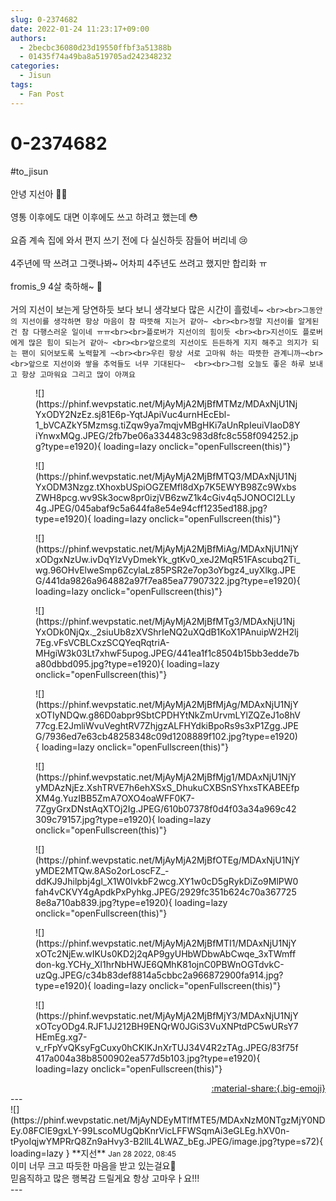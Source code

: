 ```yaml
---
slug: 0-2374682
date: 2022-01-24 11:23:17+09:00
authors:
  - 2becbc36080d23d19550ffbf3a51388b
  - 01435f74a49ba8a519705ad242348232
categories:
  - Jisun
tags:
  - Fan Post
---
```


# 0-2374682

<div class="post-container" markdown="1">
<div class="content-container md-sidebar__scrollwrap" markdown="1">

\#to_jisun<br><br>안녕 지선아 🌚🖤<br><br>영통 이후에도 대면 이후에도 쓰고 하려고 했는데 😳<br><br>요즘 계속 집에 와서 편지 쓰기 전에 다 실신하듯 잠들어 버리네 😢<br><br>4주년에 딱 쓰려고 그랫나봐~ 어차피 4주년도 쓰려고 했지만 합리화 ㅠ<br><br>fromis_9 4살 축하해~ 👏<br><br>거의 지선이 보는게 당연하듯 보다 보니 생각보다 많은 시간이 흘렀네~ ``<br><br>그동안의 지선이를 생각하면 항상 마음이 참 따뜻해 지는거 같아~ <br><br>정말 지선이를 알게된건 참 다행스러운 일이네 ㅠㅠ<br><br>플로버가 지선이의 힘이듯 <br><br>지선이도 플로버에게 많은 힘이 되는거 같아~ <br><br>앞으로의 지선이도 든든하게 지지 해주고 의지가 되는 팬이 되어보도록 노력할게 ~<br><br>우린 항상 서로 고마워 하는 따뜻한 관계니까~<br><br>앞으로 지선이와 쌓을 추억들도 너무 기대된다~  <br><br>그럼 오늘도 좋은 하루 보내고 항상 고마워요 그리고 많이 아껴요 ``
<figure markdown="1">
![](https://phinf.wevpstatic.net/MjAyMjA2MjBfMTMz/MDAxNjU1NjYxODY2NzEz.sj81E6p-YqtJApiVuc4urnHEcEbl-1_bVCAZkY5Mzmsg.tiZqw9ya7mqjvMBgHKi7aUnRpIeuiVIaoD8YiYnwxMQg.JPEG/2fb7be06a334483c983d8fc8c558f094252.jpg?type=e1920){ loading=lazy onclick="openFullscreen(this)"}
</figure>

<figure markdown="1">
![](https://phinf.wevpstatic.net/MjAyMjA2MjBfMTQ3/MDAxNjU1NjYxODM3Nzgz.tXhoxbUSpiOGZEMfl8dXp7K5EWYB98Zc9WxbsZWH8pcg.wv9Sk3ocw8pr0izjVB6zwZ1k4cGiv4q5JONOCI2LLy4g.JPEG/045abaf9c5a644fa8e54e94cff1235ed188.jpg?type=e1920){ loading=lazy onclick="openFullscreen(this)"}
</figure>

<figure markdown="1">
![](https://phinf.wevpstatic.net/MjAyMjA2MjBfMiAg/MDAxNjU1NjYxODgxNzUw.ivDqYlzVyDmekYk_gtKv0_xeJ2MqR51FAscubq2Ti_wg.96OHvElweSmp6ZcylaLz85PSR2e7op3oYbgz4_uyXlkg.JPEG/441da9826a964882a97f7ea85ea77907322.jpg?type=e1920){ loading=lazy onclick="openFullscreen(this)"}
</figure>

<figure markdown="1">
![](https://phinf.wevpstatic.net/MjAyMjA2MjBfMTg3/MDAxNjU1NjYxODk0NjQx._2siuUb8zXVShrIeNQ2uXQdB1KoX1PAnuipW2H2lj7Eg.vFsVCBLCxzSCQYeqRqtriA-MHgiW3k03Lt7xhwF5upog.JPEG/441ea1f1c8504b15bb3edde7ba80dbbd095.jpg?type=e1920){ loading=lazy onclick="openFullscreen(this)"}
</figure>

<figure markdown="1">
![](https://phinf.wevpstatic.net/MjAyMjA2MjBfMjAg/MDAxNjU1NjYxOTIyNDQw.g86D0abpr9SbtCPDHYtNkZmUrvmLYlZQZeJ1o8hV77cg.E2JmliWvuVeghtRV7ZhjgzALFHYdkiBpoRs9s3xP1Zgg.JPEG/7936ed7e63cb48258348c09d1208889f102.jpg?type=e1920){ loading=lazy onclick="openFullscreen(this)"}
</figure>

<figure markdown="1">
![](https://phinf.wevpstatic.net/MjAyMjA2MjBfMjg1/MDAxNjU1NjYyMDAzNjEz.XshTRVE7h6ehXSxS_DhukuCXBSnSYhxsTKABEEfpXM4g.YuzIBB5ZmA7OXO4oaWFF0K7-7ZgyGrxDNstAqXTOj2Ig.JPEG/610b07378f0d4f03a34a969c42309c79157.jpg?type=e1920){ loading=lazy onclick="openFullscreen(this)"}
</figure>

<figure markdown="1">
![](https://phinf.wevpstatic.net/MjAyMjA2MjBfOTEg/MDAxNjU1NjYyMDE2MTQw.8ASo2orLoscFZ_-ddKJ9Jhilpbj4gl_X1W0IvkbF2wcg.XY1w0cD5gRykDiZo9MlPW0fah4vCKVY4gApdkPxPyhkg.JPEG/2929fc351b624c70a3677258e8a710ab839.jpg?type=e1920){ loading=lazy onclick="openFullscreen(this)"}
</figure>

<figure markdown="1">
![](https://phinf.wevpstatic.net/MjAyMjA2MjBfMTI1/MDAxNjU1NjYxOTc2NjEw.wIKUs0KD2j2qAP9gyUHbWDbwAbCwqe_3xTWmffdon-kg.YCHy_Xl1hrNbHWJE6QMhK81ojnC0PBWnOGTdvkC-uzQg.JPEG/c34b83def8814a5cbbc2a966872900fa914.jpg?type=e1920){ loading=lazy onclick="openFullscreen(this)"}
</figure>

<figure markdown="1">
![](https://phinf.wevpstatic.net/MjAyMjA2MjBfMjY3/MDAxNjU1NjYxOTcyODg4.RJF1JJ212BH9ENQrW0JGiS3VuXNPtdPC5wURsY7HEmEg.xg7-v_rFpYvQKsyFgCuxy0hCKIKJnXrTUJ34V4R2zTAg.JPEG/83f75f417a004a38b8500902ea577d5b103.jpg?type=e1920){ loading=lazy onclick="openFullscreen(this)"}
</figure>


</div>
</div>

<div style="text-align: right;" markdown="1">
<a href="https://weverse.io/fromis9/fanpost/0-2374682" style="text-align: right;">:material-share:{.big-emoji}</a>
</div>
---

<div class="comments-container md-sidebar__scrollwrap" markdown="1">
<div class="comment" markdown="1">
<div class='id-container' markdown="1">
![](https://phinf.wevpstatic.net/MjAyNDEyMTlfMTE5/MDAxNzM0NTgzMjY0NDEy.08FClE9gxLY-99LscoMUgQbKnrVicLFFWSqmAi3eGLEg.hXV0n-tPyoIqjwYMPRrQ8Zn9aHvy3-B2llL4LWAZ_bEg.JPEG/image.jpg?type=s72){ loading=lazy }
**<span class="artist">지선</span>** <small>Jan 28 2022, 08:45</small><br>
</div>
<div class='comment-body' markdown="1">
이미 너무 크고 따듯한 마음을 받고 있는걸요🥺<br>믿음직하고 많은 행복감 드릴게요 항상 고마우ㅏ요!!!
</div>
</div>
</div>
---
